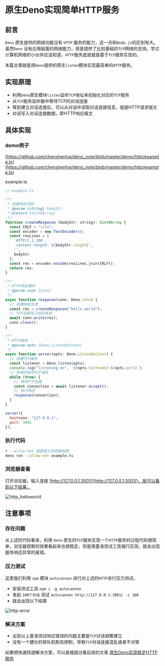 # 原生Deno实现简单HTTP服务

## 前言

`Deno` 原生提供的网络功能没有 `HTTP` 服务的能力，这一点和`Node.js`的区别有大。虽然`Deno` 没有应用层面的网络能力，但是提供了比较基础的`TCP`网络的支持。学过计算机网络的小伙伴应该知道，`HTTP`服务底层就是基于`TCP`服务实现的。

本篇文章就是用`Deno`提供的原生`listen`模块实现最简单的`HTTP`服务。

## 实现原理

- 利用`Deno`原生模块`listen`监听`TCP`地址来初始化对应的`TCP`服务
- 从`TCP`服务监听器中等待TCP的对话连接
- 等到建立对话连接后，可以从对话中读取对话连接信息，就是HTTP请求报文
- 对话写入对话连接数据，即HTTP响应报文

## 具体实现

### demo例子
[https://github.com/chenshenhai/deno_note/blob/master/demo/http/example.ts](https://github.com/chenshenhai/deno_note/blob/master/demo/http/example.ts)


example.ts

```js
// example.ts

/**
 * 创建响应内容
 * @param {string} bodyStr
 * @return {Uint8Array}
 */
function createResponse (bodyStr: string): Uint8Array {
  const CRLF = "\r\n";
  const encoder = new TextEncoder();
  const resLines = [
    `HTTP/1.1 200`,
    `content-length: ${bodyStr.length}`,
    '',
    bodyStr
  ];
  const res = encoder.encode(resLines.join(CRLF));
  return res;
}

/**
 * HTTP响应操作
 * @param conn {Conn}
 */
async function response(conn: Deno.Conn) {
  // 创建响应信息
  const res = createResponse("hello world");
  // TCP连接写入响应信息
  await conn.write(res);
  conn.close();
}

/**
 * HTTP服务
 * @param opts {Deno.ListenOptions}
 */
async function server(opts: Deno.ListenOptions) {
  // 创建TCP服务
  const listener = Deno.listen(opts);
  console.log("listening on", `${opts.hostname}:${opts.port}`);
  // 死循环监听TCP请求
  while (true) {
    // 等待TCP连接
    const connection = await listener.accept();
    // 执行响应
    response(connection);
  }
}

server({
  hostname: "127.0.0.1",
  port: 3001
});
```

### 执行代码

```sh
# --allow-net 是直接允许网络权限
deno run --allow-net example.ts 
```

### 浏览器查看

打开浏览器，输入连接 [http://127.0.0.1:3001/](http://127.0.0.1:3001/)，就可以看到以下结果。

![http_helloworld](https://user-images.githubusercontent.com/8216630/52638362-c869ca00-2f0c-11e9-850e-991eaf296a63.jpg)


## 注意事项

### 存在问题

从上述的代码看来，利用 `Deno` 原生的`TCP`服务实现一个`HTTP`服务的过程代码很简单，浏览器观察的效果看起来也很稳定，但是用基准测试工具强行压测，就会出现服务响应异常的报错。

### 压力测试

这里我们利用 `npm` 模块 `autocannon` 进行对上述的`HTTP`进行压力测试。

- 安装测试工具 `npm i -g autocannon`
- 发起 `100个对话` 测试 `autocannon http://127.0.0.1:3001/ -c 100`
- 就会出现以下结果

![http-error](https://user-images.githubusercontent.com/8216630/53253685-d1bd1880-36fc-11e9-845e-897c4b5198c3.jpg)


### 解决方案

- 出现以上基准测试响应错误的问题主要是`TCP`对话频繁建立
- 没有一个健壮的排队机制去控制，导致`TCP`对话连接混乱或者不对等

如果想快速知道解决方案，可以直接跳过看后续的文章 [原生Deno实现稳定HTTP服务](https://github.com/chenshenhai/deno_note/blob/master/note/chapter_05/10.md)


